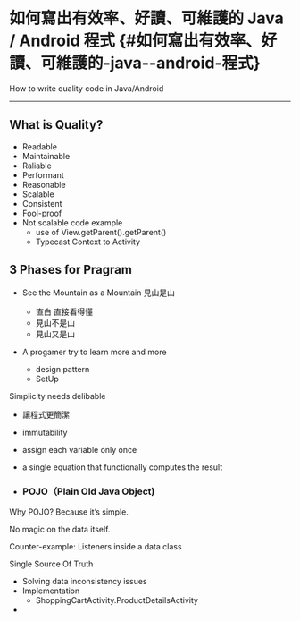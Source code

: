 # 如何寫出有效率、好讀、可維護的 Java / Android 程式 {#如何寫出有效率、好讀、可維護的-java--android-程式}

How to write quality code in Java/Android

---

## What is Quality?

* Readable
* Maintainable
* Raliable
* Performant
* Reasonable
* Scalable
* Consistent
* Fool-proof
* Not scalable code example 
  * use of View.getParent\(\).getParent\(\)
  * Typecast Context to Activity

## 3 Phases  for Pragram

* See the Mountain as a Mountain 見山是山
  * 直白 直接看得懂
  * 見山不是山
  * 見山又是山
* A progamer try to learn more and more

  * design pattern
  * SetUp

Simplicity needs delibable

* 讓程式更簡潔
* immutability

* assign each variable only once

* a single equation that functionally computes the result
* ### POJO（Plain Old Java Object\)

Why POJO? Because it’s simple.

No magic on the data itself.

Counter-example: Listeners inside a data class



Single Source Of Truth

* Solving data inconsistency issues
* Implementation
  * ShoppingCartActivity.ProductDetailsActivity
* 


